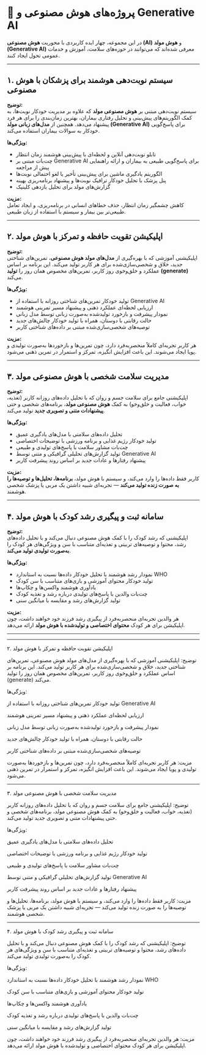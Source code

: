 # 🤖 پروژه‌های هوش مصنوعی و Generative AI  

در این مجموعه، چهار ایده کاربردی با محوریت **هوش مصنوعی (AI)** و **هوش مولد (Generative AI)** معرفی شده‌اند که می‌توانند در حوزه‌های سلامت، آموزش و خدمات عمومی تحول ایجاد کنند.  

---

## ۱. سیستم نوبت‌دهی هوشمند برای پزشکان با هوش مصنوعی  

**توضیح:**  
سیستم نوبت‌دهی مبتنی بر **هوش مصنوعی مولد** که علاوه بر مدیریت خودکار نوبت‌ها، به کمک الگوریتم‌های پیش‌بینی و تحلیل رفتاری بیماران، بهترین زمان‌بندی را برای هر فرد پیشنهاد می‌دهد. همچنین از **مدل‌های زبانی مولد (Generative AI)** برای پاسخ‌گویی خودکار به سوالات بیماران استفاده می‌کند.  

**ویژگی‌ها:**  
- تابلو نوبت‌دهی آنلاین و لحظه‌ای با پیش‌بینی هوشمند زمان انتظار  
- چت‌بات مبتنی بر Generative AI برای پاسخ‌گویی طبیعی به بیماران و ارائه راهنمایی پیش از مراجعه  
- الگوریتم یادگیری ماشین برای پیش‌بینی تأخیر یا لغو احتمالی نوبت‌ها  
- پنل پزشک با تحلیل خودکار ترافیک نوبت‌ها و پیشنهاد برنامه‌ریزی بهینه  
- گزارش‌های مولد برای تحلیل بازدهی کلینیک  

**مزیت:**  
کاهش چشمگیر زمان انتظار، حذف خطاهای انسانی در برنامه‌ریزی، و ایجاد تعامل طبیعی‌تر بین بیمار و سیستم با استفاده از زبان طبیعی.  

---

## ۲. اپلیکیشن تقویت حافظه و تمرکز با هوش مولد  

**توضیح:**  
اپلیکیشنی آموزشی که با بهره‌گیری از **مدل‌های مولد هوش مصنوعی**، تمرین‌های شناختی جدید، خلاق و شخصی‌سازی‌شده برای هر کاربر تولید می‌کند. این برنامه بر اساس عملکرد و خلق‌و‌خوی روز کاربر، تمرین‌های مخصوص همان روز را **تولید (generate)** می‌کند.  

**ویژگی‌ها:**  
- تولید خودکار تمرین‌های شناختی روزانه با استفاده از Generative AI  
- ارزیابی لحظه‌ای عملکرد ذهنی و پیشنهاد مسیر تمرینی هوشمند  
- نمودار پیشرفت و بازخورد تولیدشده به‌صورت زبانی توسط مدل زبانی  
- حالت رقابتی با دوستان، همراه با تولید خودکار چالش‌های جدید  
- توصیه‌های شخصی‌سازی‌شده مبتنی بر داده‌های شناختی کاربر  

**مزیت:**  
هر کاربر تجربه‌ای کاملاً منحصر‌به‌فرد دارد، چون تمرین‌ها و بازخوردها به‌صورت تولیدی و پویا ایجاد می‌شوند. این باعث افزایش انگیزه، تمرکز و استمرار در تمرین ذهنی می‌شود.  

---

## ۳. مدیریت سلامت شخصی با هوش مصنوعی مولد  

**توضیح:**  
اپلیکیشنی جامع برای سلامت جسم و روان که با تحلیل داده‌های روزانه کاربر (تغذیه، خواب، فعالیت و خلق‌و‌خو) به کمک **هوش مصنوعی مولد**، برنامه‌های شخصی و حتی **پیشنهادات متنی و تصویری جدید** تولید می‌کند.  

**ویژگی‌ها:**  
- تحلیل داده‌های سلامتی با مدل‌های یادگیری عمیق  
- تولید خودکار رژیم غذایی و برنامه ورزشی با توضیحات اختصاصی  
- چت‌بات مشاور سلامت با پاسخ‌های تولیدی و طبیعی  
- تولید گزارش‌های تحلیلی گرافیکی و متنی توسط Generative AI  
- پیشنهاد رفتارها و عادات جدید بر اساس روند پیشرفت کاربر  

**مزیت:**  
کاربر فقط داده‌ها را وارد می‌کند، و سیستم با هوش مولد، **برنامه‌ها، تحلیل‌ها و توصیه‌ها را به صورت زنده تولید می‌کند** — تجربه‌ای شبیه داشتن یک مربی یا پزشک شخصی هوشمند.  

---

## ۴. سامانه ثبت و پیگیری رشد کودک با هوش مولد  

**توضیح:**  
اپلیکیشنی که رشد کودک را با کمک هوش مصنوعی دنبال می‌کند و با تحلیل داده‌های رشد، محتوا و توصیه‌های تربیتی و تغذیه‌ای متناسب با سن و ویژگی‌های هر کودک را **به‌صورت تولیدی تولید می‌کند**.  

**ویژگی‌ها:**  
- نمودار رشد هوشمند با تحلیل خودکار داده‌ها نسبت به استاندارد WHO  
- تولید خودکار محتوای آموزشی و بازی‌های متناسب با سن کودک  
- یادآوری هوشمند واکسن‌ها و چکاپ‌ها  
- چت‌بات والدین با پاسخ‌های تولیدی درباره رشد و تغذیه کودک  
- تولید گزارش‌های رشد و مقایسه با میانگین سنی  

**مزیت:**  
هر والدین تجربه‌ای منحصر‌به‌فرد از پیگیری رشد فرزند خود خواهند داشت، چون اپلیکیشن برای هر کودک **محتوای اختصاصی و تولیدشده با هوش مولد** ارائه می‌دهد.  

---

---

۲. اپلیکیشن تقویت حافظه و تمرکز با هوش مولد

توضیح:
اپلیکیشنی آموزشی که با بهره‌گیری از مدل‌های مولد هوش مصنوعی، تمرین‌های شناختی جدید، خلاق و شخصی‌سازی‌شده برای هر کاربر تولید می‌کند. این برنامه بر اساس عملکرد و خلق‌و‌خوی روز کاربر، تمرین‌های مخصوص همان روز را تولید (generate) می‌کند.

ویژگی‌ها:

تولید خودکار تمرین‌های شناختی روزانه با استفاده از Generative AI

ارزیابی لحظه‌ای عملکرد ذهنی و پیشنهاد مسیر تمرینی هوشمند

نمودار پیشرفت و بازخورد تولیدشده به‌صورت زبانی توسط مدل زبانی

حالت رقابتی با دوستان، همراه با تولید خودکار چالش‌های جدید

توصیه‌های شخصی‌سازی‌شده مبتنی بر داده‌های شناختی کاربر


مزیت:
هر کاربر تجربه‌ای کاملاً منحصر‌به‌فرد دارد، چون تمرین‌ها و بازخوردها به‌صورت تولیدی و پویا ایجاد می‌شوند. این باعث افزایش انگیزه، تمرکز و استمرار در تمرین ذهنی می‌شود.


---

۳. مدیریت سلامت شخصی با هوش مصنوعی مولد

توضیح:
اپلیکیشنی جامع برای سلامت جسم و روان که با تحلیل داده‌های روزانه کاربر (تغذیه، خواب، فعالیت و خلق‌و‌خو) به کمک هوش مصنوعی مولد، برنامه‌های شخصی و حتی پیشنهادات متنی و تصویری جدید تولید می‌کند.

ویژگی‌ها:

تحلیل داده‌های سلامتی با مدل‌های یادگیری عمیق

تولید خودکار رژیم غذایی و برنامه ورزشی با توضیحات اختصاصی

چت‌بات مشاور سلامت با پاسخ‌های تولیدی و طبیعی

تولید گزارش‌های تحلیلی گرافیکی و متنی توسط Generative AI

پیشنهاد رفتارها و عادات جدید بر اساس روند پیشرفت کاربر


مزیت:
کاربر فقط داده‌ها را وارد می‌کند، و سیستم با هوش مولد، برنامه‌ها، تحلیل‌ها و توصیه‌ها را به صورت زنده تولید می‌کند — تجربه‌ای شبیه داشتن یک مربی یا پزشک شخصی هوشمند.


---

۴. سامانه ثبت و پیگیری رشد کودک با هوش مولد

توضیح:
اپلیکیشنی که رشد کودک را با کمک هوش مصنوعی دنبال می‌کند و با تحلیل داده‌های رشد، محتوا و توصیه‌های تربیتی و تغذیه‌ای متناسب با سن و ویژگی‌های هر کودک را به‌صورت تولیدی تولید می‌کند.

ویژگی‌ها:

نمودار رشد هوشمند با تحلیل خودکار داده‌ها نسبت به استاندارد WHO

تولید خودکار محتوای آموزشی و بازی‌های متناسب با سن کودک

یادآوری هوشمند واکسن‌ها و چکاپ‌ها

چت‌بات والدین با پاسخ‌های تولیدی درباره رشد و تغذیه کودک

تولید گزارش‌های رشد و مقایسه با میانگین سنی


مزیت:
هر والدین تجربه‌ای منحصر‌به‌فرد از پیگیری رشد فرزند خود خواهند داشت، چون اپلیکیشن برای هر کودک محتوای اختصاصی و تولیدشده با هوش مولد ارائه می‌دهد.

